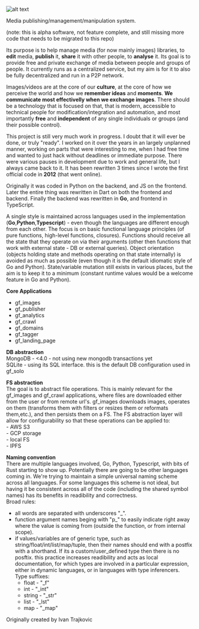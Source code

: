 

![alt text](http://gf--img.s3-website-us-east-1.amazonaws.com/gf_logo_0.3.png "GloFlow logo")

Media publishing/management/manipulation system.

(note: this is alpha software, not feature complete, and still missing more code that needs to be migrated to this repo)

Its purpose is to help manage media (for now mainly images) libraries, to **edit** media, **publish** it, **share** it with other people, to **analyse** it. 
Its goal is to provide free and private exchange of media between people and groups of people. It currently runs as a centralized service, but my aim is for it to also be fully decentralized and run in a P2P network. 

Images/videos are at the core of our **culture**, at the core of how we perceive the world and how we **remember ideas** and **moments**. **We communicate most effectivelly when we exchange images**. There should be a technology that is focused on that, that is modern, accessible to technical people for modification/integration and automation, and most importantly **free** and **independent** of any single individuals or groups (and their possible control).

This project is still very much work in progress. I doubt that it will ever be done, or truly "ready". I worked on it over the years in an largely unplanned manner, working on parts that were interesting to me, when I had free time and wanted to just hack without deadlines or immediate purpose. There were various pauses in development due to work and general life, but I always came back to it. 
It has been rewritten 3 times since I wrote the first official code in **2012** (that went online). 

Originally it was coded in Python on the backend, and JS on the frontend. Later the entire thing was rewritten in Dart on both the frontend and backend. Finally the backend was rewritten in **Go**, and frontend in TypeScript. 



A single style is maintained across languages used in the implementation (**Go**,**Python**,**Typescript**) - even though the languages are different enough from each other. 
The focus is on basic functional language principles (of pure functions, high-level functions, closures). Functions should receive all the state that they operate on via their arguments (other then functions that work with external state - DB or external queries). Object orientation (objects holding state and methods operating on that state internally) is avoided as much as possible (even though it is the default idiomatic style of Go and Python). State/variable mutation still exists in various places, but the aim is to keep it to a minimum (constant runtime values would be a welcome feature in Go and Python). 



**Core Applications**


- gf_images
- gf_publisher
- gf_analytics
- gf_crawl
- gf_domains
- gf_tagger
- gf_landing_page



**DB abstraction**  
MongoDB - <4.0 - not using new mongodb transactions yet  
SQLite  - using its SQL interface. this is the default DB configuration used in gf_solo  



**FS abstraction**  
The goal is to abstract file operations. This is mainly relevant for the gf_images and gf_crawl applications, where files are downloaded either from the user or from remote url's. 
gf_images downloads images, operates on them (transforms them with filters or resizes them or reformats them,etc.), and then persists them on a FS. The FS abstraction layer will allow
for configurability so that these operations can be applied to:  
    - AWS S3  
    - GCP storage  
    - local FS  
    - IPFS  



**Naming convention**  
There are multiple languages involved, Go, Python, Typescript, with bits of Rust starting to show up. Potentially there are going to be other languages coming in. We're trying to maintain a simple universal naming scheme across all languages. For some languages this scheme is not ideal, but having it be consistent across all of the code (including the shared symbol names) has its benefits in readibility and correctness.  
Broad rules:
- all words are separated with underscores "_".
- function argument names beging with "p_" to easily indicate right away where the value is coming from (outside the function, or from internal scope).
- if values/variables are of generic type, such as string/float/int/list/map/tuple, then their names should end with a postfix with a shorthand. If its a custom/user_defined type 
  then there is no posftix. this practice increases readibility and acts as local documentation, for which types are involved in a particular expression, either in dynamic languages,
  or in languages with type inferencers.  
  Type suffixes:
    - float  - "_f"  
    - int    - "_int"  
    - string - "_str"  
    - list   - "_lst"  
    - map    - "_map"  
    


Originally created by Ivan Trajkovic

